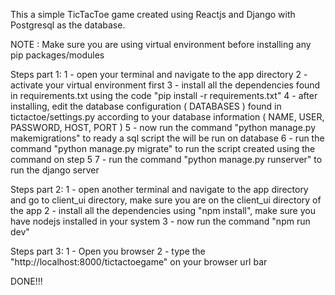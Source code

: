 
This a simple TicTacToe game created using Reactjs and Django with Postgresql as the database.

NOTE : Make sure you are using virtual environment before installing any pip packages/modules

Steps part 1:
1 - open your terminal and navigate to the app directory
2 - activate your virtual environment first
3 - install all the dependencies found in requirements.txt using the code "pip install -r requirements.txt"
4 - after installing, edit the database configuration ( DATABASES ) found in tictactoe/settings.py according to your database information ( NAME, USER, PASSWORD, HOST, PORT )
5 - now run the command "python manage.py makemigrations" to ready a sql script the will be run on database
6 - run the command "python manage.py migrate" to run the script created using the command on step 5
7 - run the command "python manage.py runserver" to run the django server

Steps part 2:
1 - open another terminal and navigate to the app directory and go to client_ui directory, make sure you are on the client_ui directory of the app
2 - install all the dependencies using "npm install", make sure you have nodejs installed in your system
3 - now run the command "npm run dev"

Steps part 3:
1 - Open you browser
2 - type the "http://localhost:8000/tictactoegame" on your browser url bar

DONE!!!
